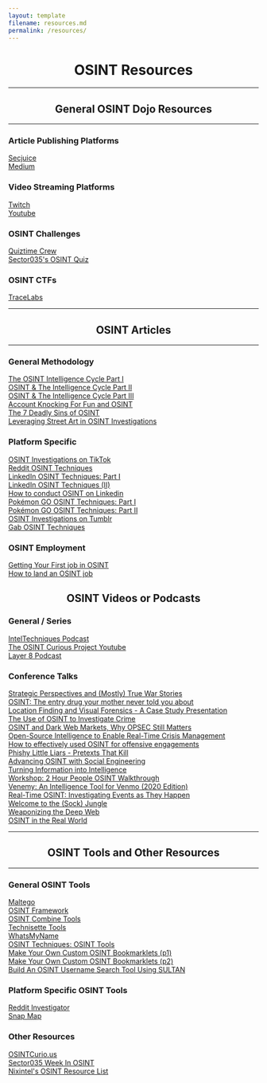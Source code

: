 ```yaml
---
layout: template
filename: resources.md
permalink: /resources/
---
```

<center><h1>OSINT Resources</h1></center>
<hr>

<center><h2>General OSINT Dojo Resources</h2></center>
<hr>

<h3>Article Publishing Platforms</h3>
<a href="https://www.secjuice.com/join-secjuice-writing-team/" target="_blank">Secjuice</a> <br>
<a href="https://about.medium.com/creators/" target="_blank">Medium</a><br>

<h3>Video Streaming Platforms</h3>
<a href="https://www.twitch.tv/" target="_blank">Twitch</a><br>
<a href="https://www.youtube.com" target="_blank">Youtube</a><br>

<h3>OSINT Challenges</h3>
<a href="https://twitter.com/quiztime" target="_blank">Quiztime Crew</a><br>
<a href="https://twitter.com/Sector035/status/1211038518635614208" target="_blank">Sector035's OSINT Quiz</a><br>

<h3>OSINT CTFs</h3>
<a href="https://www.tracelabs.org/initiatives/search-party">TraceLabs</a><br>

<hr>
<center><h2>OSINT Articles</h2></center>
<hr>

<h3>General Methodology</h3>
<a href="https://www.secjuice.com/the-osint-intelligence-cycle-part-i-planning-and-direction/">The OSINT Intelligence Cycle Part I</a><br>
<a href="https://www.secjuice.com/osint-and-the-intelligence-cycle-part-ii-collection/">OSINT & The Intelligence Cycle Part II</a><br>
<a href="https://www.secjuice.com/osint-the-intelligence-cycle-part-iii-processing-raw-intelligence/">OSINT & The Intelligence Cycle Part III</a><br>
<a href="https://www.secjuice.com/account-recovery-osint/">Account Knocking For Fun and OSINT</a><br>
<a href="https://www.secjuice.com/the-7-deadly-sins-of-osint/">The 7 Deadly Sins of OSINT</a><br>
<a href="https://www.secjuice.com/street-art-in-osint-investigations/">Leveraging Street Art in OSINT Investigations</a><br>

<h3>Platform Specific</h3>
<a href="https://www.secjuice.com/osint-investigations-on-tiktok/">OSINT Investigations on TikTok</a><br>
<a href="https://www.secjuice.com/reddit-osint-techniques/">Reddit OSINT Techniques</a><br>
<a href="https://www.secjuice.com/linkedin-osint-part-1/">LinkedIn OSINT Techniques: Part I</a><br>
<a href="https://www.secjuice.com/linkedin-osint-techniques-part-ii/">LinkedIn OSINT Techniques (II)</a><br>
<a href="https://www.osintme.com/index.php/2020/04/26/how-to-conduct-osint-on-linkedin/">How to conduct OSINT on Linkedin</a><br>
<a href="https://www.secjuice.com/pokemon-go-osint-techniques/">Pokémon GO OSINT Techniques: Part I</a><br>
<a href="https://www.secjuice.com/part-2-pokemon-osint-techniques/">Pokémon GO OSINT Techniques: Part II</a><br>
<a href="https://www.secjuice.com/tumblr-osint/">OSINT Investigations on Tumblr</a><br>
<a href="https://www.secjuice.com/investigate-gab-users-osint/">Gab OSINT Techniques</a><br>

<h3>OSINT Employment</h3>
<a href="https://www.secjuice.com/landing-your-first-job-in-osint/">Getting Your First job in OSINT</a><br>
<a href="https://osintcurio.us/2020/04/01/how-to-land-an-osint-job/">How to land an OSINT job</a><br>

<center><h2>OSINT Videos or Podcasts</h2></center>

<h3>General / Series</h3>
<a href="https://inteltechniques.com/podcast.html">IntelTechniques Podcast</a><br>
<a href="https://www.youtube.com/channel/UCjzceWf-OT3ImIKztzGkipA">The OSINT Curious Project Youtube</a><br>
<a href="https://layer8conference.com/the-layer-8-podcast/">Layer 8 Podcast</a><br>

<h3>Conference Talks</h3>
<a href="https://www.youtube.com/watch?v=U6fdUoEyPms">Strategic Perspectives and (Mostly) True War Stories</a><br>
<a href="https://www.youtube.com/watch?v=Kl5Ivl0dQZo">OSINT: The entry drug your mother never told you about</a><br>
<a href="https://www.youtube.com/watch?v=fkTvxlOgwoc">Location Finding and Visual Forensics - A Case Study Presentation</a><br>
<a href="https://www.youtube.com/watch?v=jojJdjF5zD8">The Use of OSINT to Investigate Crime</a><br>
<a href="https://www.youtube.com/watch?v=IqZZU9lFlF4">OSINT and Dark Web Markets, Why OPSEC Still Matters</a><br>
<a href="https://www.youtube.com/watch?v=yvg9tLPKnUE">Open-Source Intelligence to Enable Real-Time Crisis Management</a><br>
<a href="https://www.youtube.com/watch?v=qqba_49bi2w">How to effectively used OSINT for offensive engagements</a><br>
<a href="https://www.youtube.com/watch?v=_G19KD5CrEU">Phishy Little Liars - Pretexts That Kill</a><br>
<a href="https://www.youtube.com/watch?v=WLWvaST7Grw">Advancing OSINT with Social Engineering</a><br>
<a href="https://www.youtube.com/watch?v=9-IHQEryuZ0">Turning Information into Intelligence</a><br>
<a href="https://www.youtube.com/watch?v=EePeB9A2ZAk">Workshop: 2 Hour People OSINT Walkthrough</a><br>
<a href="https://www.youtube.com/watch?v=MKzaNWs79rA">Venemy: An Intelligence Tool for Venmo (2020 Edition)</a><br>
<a href="https://www.youtube.com/watch?v=yrOOdq25wMw">Real-Time OSINT: Investigating Events as They Happen</a><br>
<a href="https://www.youtube.com/watch?v=v8EP6xOcB8M">Welcome to the (Sock) Jungle </a><br>
<a href="https://www.youtube.com/watch?v=eLL6BPKvwlg">Weaponizing the Deep Web</a><br>
<a href="https://www.youtube.com/watch?v=DSEGmdzs9Kg">OSINT in the Real World</a><br>

<hr>
<center><h2>OSINT Tools and Other Resources</h2></center>
<hr>

<h3>General OSINT Tools</h3>
<a href="https://www.maltego.com/">Maltego</a><br>
<a href="https://osintframework.com/">OSINT Framework</a><br>
<a href="https://www.osintcombine.com/tools">OSINT Combine Tools</a><br>
<a href="https://www.technisette.com/p/tools">Technisette Tools</a><br>
<a href="https://whatsmyname.app/">WhatsMyName</a><br>
<a href="https://www.osinttechniques.com/osint-tools.html">OSINT Techniques: OSINT Tools</a><br>
<a href="https://www.secjuice.com/osint-bookmarklet-tools/">Make Your Own Custom OSINT Bookmarklets (p1)</a><br>
<a href="https://www.secjuice.com/make-your-own-custom-osint-bookmarklet-tools-part-ii/">Make Your Own Custom OSINT Bookmarklets (p2)</a><br>
<a href="https://www.secjuice.com/osint-username-search-tool/">Build An OSINT Username Search Tool Using SULTAN</a><br>

<h3>Platform Specific OSINT Tools</h3>
<a href="https://www.redditinvestigator.com/">Reddit Investigator</a><br>
<a href="https://map.snapchat.com/">Snap Map</a><br>

<h3>Other Resources</h3>
<a href="https://osintcurio.us/">OSINTCurio.us</a><br>
<a href="https://sector035.nl/articles/category:week-in-osint">Sector035 Week In OSINT</a><br>
<a href="https://start.me/p/rx6Qj8/nixintel-s-osint-resource-list">Nixintel's OSINT Resource List</a><br>




